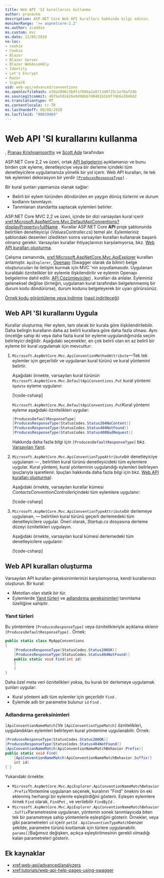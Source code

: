 ```yaml
---
title: Web API 'SI kurallarını kullanma
author: pranavkm
description: ASP.NET Core Web API kuralları hakkında bilgi edinin.
monikerRange: '>= aspnetcore-2.2'
ms.author: scaddie
ms.custom: mvc
ms.date: 12/05/2019
no-loc:
- cookie
- Cookie
- Blazor
- Blazor Server
- Blazor WebAssembly
- Identity
- Let's Encrypt
- Razor
- SignalR
uid: web-api/advanced/conventions
ms.openlocfilehash: e18a2096c3b9fa788ba2a9713d0f25c1e76af2db
ms.sourcegitcommit: 497be502426e9d90bb7d0401b1b9f74b6a384682
ms.translationtype: MT
ms.contentlocale: tr-TR
ms.lasthandoff: 08/08/2020
ms.locfileid: "88019969"
---
```

# <a name="use-web-api-conventions"></a>Web API 'SI kurallarını kullanma

, [Pranav Krishnamoorthy](https://github.com/pranavkm) ve [Scott Ade](https://github.com/scottaddie) tarafından

ASP.NET Core 2,2 ve üzeri, ortak [API belgelerini](xref:tutorials/web-api-help-pages-using-swagger) ayıklamanızı ve bunu birden çok eyleme, denetleyiciye veya bir derleme içindeki tüm denetleyicilere uygulamanıza yönelik bir yol içerir. Web API kuralları, ile tek tek eylemleri dekorasyon bir yerdir [`[ProducesResponseType]`](xref:Microsoft.AspNetCore.Mvc.ProducesResponseTypeAttribute) .

Bir kural şunları yapmanıza olanak sağlar:

* Belirli bir eylem türünden döndürülen en yaygın dönüş türlerini ve durum kodlarını tanımlayın.
* Tanımlanan standartta saptacak eylemleri belirler.

ASP.NET Core MVC 2,2 ve üzeri, içinde bir dizi varsayılan kural içerir <xref:Microsoft.AspNetCore.Mvc.DefaultApiConventions?displayProperty=fullName> . Kurallar ASP.NET Core **API** proje şablonunda belirtilen denetleyiciyi (*ValuesController.cs*) temel alır. Eylemleriniz şablondaki desenleri izledikten sonra varsayılan kuralları kullanarak başarılı olmanız gerekir. Varsayılan kurallar ihtiyaçlarınızı karşılamıyorsa, bkz. [Web API kuralları oluşturma](#create-web-api-conventions).

Çalışma zamanında, <xref:Microsoft.AspNetCore.Mvc.ApiExplorer> kuralları anlamıştır. `ApiExplorer`, [Openapı](https://www.openapis.org/) (Swagger olarak da bilinir) belge oluşturucuları ile iletişim kurmak için MVC 'nin soyutlamasıdır. Uygulanan kuraldaki öznitelikler bir eylemle ilişkilendirilir ve eylemin Openapı belgelerine dahil edilir. [API Çözümleyicileri](xref:web-api/advanced/analyzers) , kuralları da anlalar. Eyleminiz geleneksel değilse (örneğin, uygulanan kural tarafından belgelenmemiş bir durum kodu döndürürse), durum kodunu belgeleyerek bir uyarı görürsünüz.

[Örnek kodu görüntüleme veya indirme](https://github.com/dotnet/AspNetCore.Docs/tree/master/aspnetcore/web-api/advanced/conventions/sample) ([nasıl indirileceği](xref:index#how-to-download-a-sample))

## <a name="apply-web-api-conventions"></a>Web API 'SI kurallarını Uygula

Kurallar oluşturma; Her eylem, tam olarak bir kurala göre ilişkilendirilebilir. Daha belirgin kuralların daha az belirli kurallara göre daha fazla olması. Aynı önceliğe sahip iki veya daha fazla kural bir eyleme uygulandığınızda seçim belirleyici değildir. Aşağıdaki seçenekler, en çok belirli olan en az belirli bir eyleme bir kural uygulamak için mevcuttur:

1. `Microsoft.AspNetCore.Mvc.ApiConventionMethodAttribute`&mdash;Tek tek eylemler için geçerlidir ve uygulanan kural türünü ve kural yöntemini belirtir.

    Aşağıdaki örnekte, varsayılan kural türünün `Microsoft.AspNetCore.Mvc.DefaultApiConventions.Put` kural yöntemi `Update` eyleme uygulanır:

    [!code-csharp[](conventions/sample/Controllers/ContactsConventionController.cs?name=snippet_ApiConventionMethod&highlight=3)]

    `Microsoft.AspNetCore.Mvc.DefaultApiConventions.Put`Kural yöntemi eyleme aşağıdaki öznitelikleri uygular:

    ```csharp
    [ProducesDefaultResponseType]
    [ProducesResponseType(StatusCodes.Status204NoContent)]
    [ProducesResponseType(StatusCodes.Status404NotFound)]
    [ProducesResponseType(StatusCodes.Status400BadRequest)]
    ```

    Hakkında daha fazla bilgi için `[ProducesDefaultResponseType]` bkz. [Varsayılan Yanıt](https://swagger.io/docs/specification/describing-responses/#default).

1. `Microsoft.AspNetCore.Mvc.ApiConventionTypeAttribute`bir denetleyiciye uygulanan &mdash; , belirtilen kural türünü denetleyicideki tüm eylemlere uygular. Kural yöntemi, kural yönteminin uygulandığı eylemleri belirleyen ipuçlarıyla işaretlenir. İpuçları hakkında daha fazla bilgi için bkz. [Web API kuralları oluşturma](#create-web-api-conventions)).

    Aşağıdaki örnekte, varsayılan kurallar kümesi *ContactsConventionController*içindeki tüm eylemlere uygulanır:

    [!code-csharp[](conventions/sample/Controllers/ContactsConventionController.cs?name=snippet_ApiConventionTypeAttribute&highlight=2)]

1. `Microsoft.AspNetCore.Mvc.ApiConventionTypeAttribute`bir derlemeye uygulanan, &mdash; belirtilen kural türünü geçerli derlemedeki tüm denetleyicilere uygular. Öneri olarak, *Startup.cs* dosyasına derleme düzeyi öznitelikleri uygulayın.

    Aşağıdaki örnekte, varsayılan kural kümesi derlemedeki tüm denetleyicilere uygulanır:

    [!code-csharp[](conventions/sample/Startup.cs?name=snippet_ApiConventionTypeAttribute&highlight=1)]

## <a name="create-web-api-conventions"></a>Web API kuralları oluşturma

Varsayılan API kuralları gereksinimlerinizi karşılamıyorsa, kendi kurallarınızı oluşturun. Bir kural:

* Metotları olan statik bir tür.
* Eylemlerde [Yanıt türleri](#response-types) ve [adlandırma gereksinimleri](#naming-requirements) tanımlama özelliğine sahiptir.

### <a name="response-types"></a>Yanıt türleri

Bu yöntemlere `[ProducesResponseType]` veya öznitelikleriyle açıklama eklenir `[ProducesDefaultResponseType]` . Örnek:

```csharp
public static class MyAppConventions
{
    [ProducesResponseType(StatusCodes.Status200OK)]
    [ProducesResponseType(StatusCodes.Status404NotFound)]
    public static void Find(int id)
    {
    }
}
```

Daha özel meta veri öznitelikleri yoksa, bu kuralı bir derlemeye uygulamak şunları uygular:

* Kural yöntemi adlı tüm eylemler için geçerlidir `Find` .
* Eylemde adlı bir parametre bulunur `id` `Find` .

### <a name="naming-requirements"></a>Adlandırma gereksinimleri

`[ApiConventionNameMatch]`Ve `[ApiConventionTypeMatch]` öznitelikleri, uygulandıkları eylemleri belirleyen kural yöntemine uygulanabilir. Örnek:

```csharp
[ProducesResponseType(StatusCodes.Status200OK)]
[ProducesResponseType(StatusCodes.Status404NotFound)]
[ApiConventionNameMatch(ApiConventionNameMatchBehavior.Prefix)]
public static void Find(
    [ApiConventionNameMatch(ApiConventionNameMatchBehavior.Suffix)]
    int id)
{ }
```

Yukarıdaki örnekte:

* `Microsoft.AspNetCore.Mvc.ApiExplorer.ApiConventionNameMatchBehavior.Prefix`Yöntemine uygulanan seçenek, kuralının "Find" önekini ön eki eklenmiş herhangi bir eylemle eşleştirdiğini gösterir. Eşleşen eylemlere örnek `Find` olarak, `FindPet` , ve verilebilir `FindById` .
* `Microsoft.AspNetCore.Mvc.ApiExplorer.ApiConventionNameMatchBehavior.Suffix`Parametresine uygulanan, yöntemin sonek tanımlayıcıda biten tek bir parametreye sahip yöntemlerle eşleştiğini gösterir. Örnekler, veya gibi parametreleri `id` içerir `petId` . `ApiConventionTypeMatch`benzer şekilde, parametre türünü kısıtlamak için türlere uygulanabilir. `params[]`Bağımsız değişken, açıkça eşleştirilmesinin gerekli olmadığı kalan parametreleri gösterir.

## <a name="additional-resources"></a>Ek kaynaklar

* <xref:web-api/advanced/analyzers>
* <xref:tutorials/web-api-help-pages-using-swagger>
